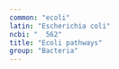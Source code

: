 ```yaml
---
common: "ecoli"
latin: "Escherichia coli"
ncbi: "  562"
title: "Ecoli pathways"
group: "Bacteria"
---
```


